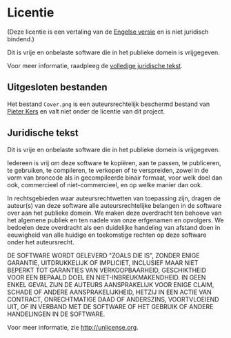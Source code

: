 # Licentie

(Deze licentie is een vertaling van de [Engelse versie](license.md) en is niet juridisch bindend.)

Dit is vrije en onbelaste software die in het publieke domein is vrijgegeven.

Voor meer informatie, raadpleeg de [volledige juridische tekst](#juridische-tekst).

## Uitgesloten bestanden

Het bestand `Cover.png` is een auteursrechtelijk beschermd bestand van
[Pieter Kers](https://beeld.nu) en valt niet onder de licentie van dit project.

## Juridische tekst

Dit is vrije en onbelaste software die in het publieke domein is vrijgegeven.

Iedereen is vrij om deze software te kopiëren, aan te passen, te publiceren,
te gebruiken, te compileren, te verkopen of te verspreiden, zowel in de vorm
van broncode als in gecompileerde binair formaat, voor welk doel dan ook,
commercieel of niet-commercieel, en op welke manier dan ook.

In rechtsgebieden waar auteursrechtwetten van toepassing zijn,
dragen de auteur(s) van deze software alle auteursrechtelijke belangen in de
software over aan het publieke domein. We maken deze overdracht ten behoeve
van het algemene publiek en ten nadele van onze erfgenamen en opvolgers.
We bedoelen deze overdracht als een duidelijke handeling van afstand doen
in eeuwigheid van alle huidige en toekomstige rechten op deze software onder
het auteursrecht.

DE SOFTWARE WORDT GELEVERD "ZOALS DIE IS", ZONDER ENIGE GARANTIE,
UITDRUKKELIJK OF IMPLICIET, INCLUSIEF MAAR NIET BEPERKT TOT GARANTIES VAN
VERKOOPBAARHEID, GESCHIKTHEID VOOR EEN BEPAALD DOEL EN NIET-INBREUKMAKENDHEID.
IN GEEN ENKEL GEVAL ZIJN DE AUTEURS AANSPRAKELIJK VOOR ENIGE CLAIM, SCHADE OF
ANDERE AANSPRAKELIJKHEID, HETZIJ IN EEN ACTIE VAN CONTRACT, ONRECHTMATIGE DAAD
OF ANDERSZINS, VOORTVLOEIEND UIT, OF IN VERBAND MET DE SOFTWARE OF HET GEBRUIK
OF ANDERE HANDELINGEN IN DE SOFTWARE.

Voor meer informatie, zie <http://unlicense.org>.
